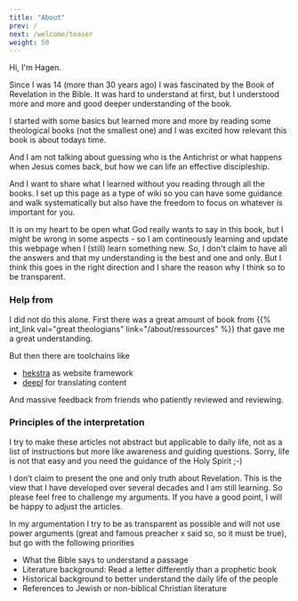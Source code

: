 ```yaml
---
title: "About"
prev: /
next: /welcome/teaser
weight: 50
---
```


Hi, I'm Hagen.

Since I was 14 (more than 30 years ago) I was fascinated by the Book of Revelation in the Bible. It was hard to understand at first, but I understood more and more and good deeper understanding of the book.

I started with some basics but learned more and more by reading some theological books (not the smallest one) and I was excited how relevant this book is about todays time.

And I am not talking about guessing who is the Antichrist or what happens when Jesus comes back, but how we can life an effective discipleship.

And I want to share what I learned without you reading through all the books. I set up this page as a type of wiki so you can have some guidance and walk systematically but also have the freedom to focus on whatever is important for you.

It is on my heart to be open what God really wants to say in this book, but I might be wrong in some aspects - so I am contineously learning and update this webpage when I (still) learn something new. So, I don't claim to have all the answers and that my understanding is the best and one and only. But I think this goes in the right direction and I share the reason why I think so to be transparent.

### Help from

I did not do this alone. First there was a great amount of book from {{% int_link val="great theologians" link="/about/ressources" %}} that gave me a great understanding.

But then there are toolchains like 
- [hekstra](https://themes.gohugo.io/themes/hextra/) as website framework
- [deepl](https://deepl.com) for translating content

And massive feedback from friends who patiently reviewed and reviewing.

### Principles of the interpretation

<a name="a5fe"></a>
I try to make these articles not abstract but applicable to daily life, not as a list of instructions but more like awareness and guiding questions. Sorry, life is not that easy and you need the guidance of the Holy Spirit ;-)

I don’t claim to present the one and only truth about Revelation. This is the view that I have developed over several decades and I am still learning. So please feel free to challenge my arguments. If you have a good point, I will be happy to adjust the articles.

In my argumentation I try to be as transparent as possible and will not use power arguments (great and famous preacher x said so, so it must be true), but go with the following priorities

- What the Bible says to understand a passage
- Literature background: Read a letter differently than a prophetic book
- Historical background to better understand the daily life of the people
- References to Jewish or non-biblical Christian literature
